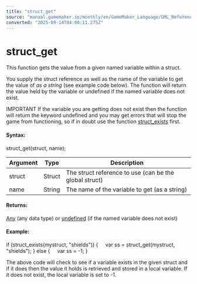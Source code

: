 ```yaml
---
title: "struct_get"
source: "manual.gamemaker.io/monthly/en/GameMaker_Language/GML_Reference/Variable_Functions/variable_struct_get.htm"
converted: "2025-09-14T04:00:11.275Z"
---
```


# struct\_get

This function gets the value from a given named variable within a struct.

You supply the struct reference as well as the name of the variable to get the value of _as a string_ (see example code below). The function will return the value held by the variable or undefined if the named variable does not exist.

IMPORTANT If the variable you are getting does not exist then the function will return the keyword undefined and you may get errors that will stop the game from functioning, so if in doubt use the function [struct\_exists](variable_struct_exists.md) first.

#### Syntax:

struct\_get(struct, name);

| Argument | Type | Description |
| --- | --- | --- |
| struct | Struct | The struct reference to use (can be the global struct) |
| name | String | The name of the variable to get (as a string) |

#### Returns:

[Any](../../GML_Overview/Data_Types.htm#variable) (any data type) or [undefined](../../GML_Overview/Data_Types.md) (if the named variable does not exist)

#### Example:

if (struct\_exists(mystruct, "shields"))
{
    var ss = struct\_get(mystruct, "shields");
}
else
{
    var ss = -1;
}

The above code will check to see if a variable exists in the given struct and if it does then the value it holds is retrieved and stored in a local variable. If it does not exist, the local variable is set to -1.